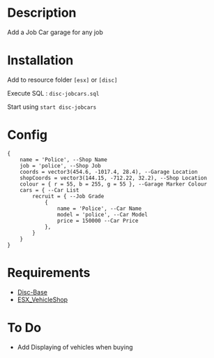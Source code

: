 # Description

Add a Job Car garage for any job

# Installation
Add to resource folder `[esx]` or `[disc]`

Execute SQL : `disc-jobcars.sql`

Start using `start disc-jobcars`

# Config
```
{
    name = 'Police', --Shop Name
    job = 'police', --Shop Job
    coords = vector3(454.6, -1017.4, 28.4), --Garage Location
    shopCoords = vector3(144.15, -712.22, 32.2), --Shop Location
    colour = { r = 55, b = 255, g = 55 }, --Garage Marker Colour
    cars = { --Car List
        recruit = { --Job Grade
            { 
                name = 'Police', --Car Name
                model = 'police', --Car Model
                price = 150000 --Car Price
            },
        }
    }
}
```

# Requirements

- [Disc-Base](https://github.com/DiscworldZA/gta-resources/tree/master/disc-base)
- [ESX_VehicleShop](https://github.com/ESX-Org/esx_vehicleshop)

# To Do

- Add Displaying of vehicles when buying